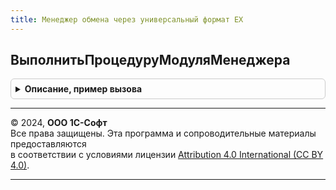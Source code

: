 ```yaml
---
title: Менеджер обмена через универсальный формат ЕХ
---
```



## ВыполнитьПроцедуруМодуляМенеджера
<details style="margin: 1em 0; padding: 0.5em; border: 1px solid #ccc; border-radius: 6px;">

<summary style="font-weight: bold; cursor: pointer;">Описание, пример вызова</summary>

```bsl

Процедура ВыполнитьПроцедуруМодуляМенеджера(ИмяПроцедуры, Параметры) Экспорт
```

Пример вызова
```bsl
МенеджерОбменаЧерезУниверсальныйФорматЕХ.ВыполнитьПроцедуруМодуляМенеджера(ИмяПроцедуры, Параметры) 
```
</details>

---

© 2024, **ООО 1С-Софт**  
Все права защищены. Эта программа и сопроводительные материалы предоставляются  
в соответствии с условиями лицензии [Attribution 4.0 International (CC BY 4.0)](https://creativecommons.org/licenses/by/4.0/legalcode).

---
